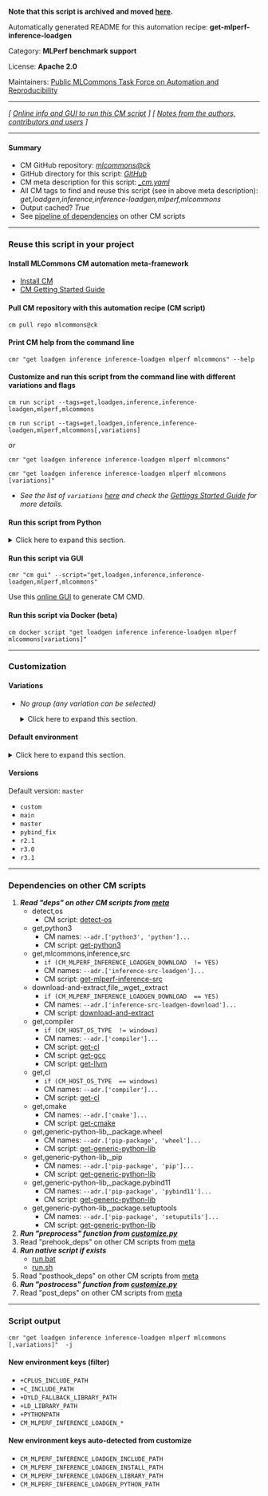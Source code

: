 **Note that this script is archived and moved [here](https://github.com/mlcommons/cm4mlops/tree/main/script/get-mlperf-inference-loadgen).**



Automatically generated README for this automation recipe: **get-mlperf-inference-loadgen**

Category: **MLPerf benchmark support**

License: **Apache 2.0**

Maintainers: [Public MLCommons Task Force on Automation and Reproducibility](https://github.com/mlcommons/ck/blob/master/docs/taskforce.md)

---
*[ [Online info and GUI to run this CM script](https://access.cknowledge.org/playground/?action=scripts&name=get-mlperf-inference-loadgen,64c3d98d0ba04950) ] [ [Notes from the authors, contributors and users](README-extra.md) ]*

---
#### Summary

* CM GitHub repository: *[mlcommons@ck](https://github.com/mlcommons/ck/tree/dev/cm-mlops)*
* GitHub directory for this script: *[GitHub](https://github.com/mlcommons/ck/tree/dev/cm-mlops/script/get-mlperf-inference-loadgen)*
* CM meta description for this script: *[_cm.yaml](_cm.yaml)*
* All CM tags to find and reuse this script (see in above meta description): *get,loadgen,inference,inference-loadgen,mlperf,mlcommons*
* Output cached? *True*
* See [pipeline of dependencies](#dependencies-on-other-cm-scripts) on other CM scripts


---
### Reuse this script in your project

#### Install MLCommons CM automation meta-framework

* [Install CM](https://access.cknowledge.org/playground/?action=install)
* [CM Getting Started Guide](https://github.com/mlcommons/ck/blob/master/docs/getting-started.md)

#### Pull CM repository with this automation recipe (CM script)

```cm pull repo mlcommons@ck```

#### Print CM help from the command line

````cmr "get loadgen inference inference-loadgen mlperf mlcommons" --help````

#### Customize and run this script from the command line with different variations and flags

`cm run script --tags=get,loadgen,inference,inference-loadgen,mlperf,mlcommons`

`cm run script --tags=get,loadgen,inference,inference-loadgen,mlperf,mlcommons[,variations] `

*or*

`cmr "get loadgen inference inference-loadgen mlperf mlcommons"`

`cmr "get loadgen inference inference-loadgen mlperf mlcommons [variations]" `


* *See the list of `variations` [here](#variations) and check the [Gettings Started Guide](https://github.com/mlcommons/ck/blob/dev/docs/getting-started.md) for more details.*

#### Run this script from Python

<details>
<summary>Click here to expand this section.</summary>

```python

import cmind

r = cmind.access({'action':'run'
                  'automation':'script',
                  'tags':'get,loadgen,inference,inference-loadgen,mlperf,mlcommons'
                  'out':'con',
                  ...
                  (other input keys for this script)
                  ...
                 })

if r['return']>0:
    print (r['error'])

```

</details>


#### Run this script via GUI

```cmr "cm gui" --script="get,loadgen,inference,inference-loadgen,mlperf,mlcommons"```

Use this [online GUI](https://cKnowledge.org/cm-gui/?tags=get,loadgen,inference,inference-loadgen,mlperf,mlcommons) to generate CM CMD.

#### Run this script via Docker (beta)

`cm docker script "get loadgen inference inference-loadgen mlperf mlcommons[variations]" `

___
### Customization


#### Variations

  * *No group (any variation can be selected)*
    <details>
    <summary>Click here to expand this section.</summary>

    * `_copy`
      - Workflow:
    * `_custom-python`
      - Environment variables:
        - *CM_TMP_USE_CUSTOM_PYTHON*: `on`
      - Workflow:
    * `_download`
      - Environment variables:
        - *CM_DOWNLOAD_CHECKSUM*: `af3f9525965b2c1acc348fb882a5bfd1`
        - *CM_MLPERF_INFERENCE_LOADGEN_DOWNLOAD*: `YES`
        - *CM_MLPERF_INFERENCE_LOADGEN_DOWNLOAD_URL*: `https://www.dropbox.com/scl/fi/36dgoiur26i2tvwgsaatf/loadgen.zip?rlkey=ab68i7uza9anvaw0hk1xvf0qk&dl=0`
        - *CM_MLPERF_INFERENCE_LOADGEN_VERSION*: `v3.1`
        - *CM_VERIFY_SSL*: `False`
      - Workflow:
    * `_download_v3.1`
      - Environment variables:
        - *CM_DOWNLOAD_CHECKSUM*: `af3f9525965b2c1acc348fb882a5bfd1`
        - *CM_MLPERF_INFERENCE_LOADGEN_DOWNLOAD*: `YES`
        - *CM_MLPERF_INFERENCE_LOADGEN_DOWNLOAD_URL*: `https://www.dropbox.com/scl/fi/36dgoiur26i2tvwgsaatf/loadgen.zip?rlkey=ab68i7uza9anvaw0hk1xvf0qk&dl=0`
        - *CM_MLPERF_INFERENCE_LOADGEN_VERSION*: `v3.1`
        - *CM_VERIFY_SSL*: `False`
      - Workflow:
    * `_download_v4.0`
      - Environment variables:
        - *CM_DOWNLOAD_CHECKSUM*: `b4d97525d9ad0539a64667f2a3ca20c5`
        - *CM_MLPERF_INFERENCE_LOADGEN_DOWNLOAD*: `YES`
        - *CM_MLPERF_INFERENCE_LOADGEN_DOWNLOAD_URL*: `https://www.dropbox.com/scl/fi/gk5e9kziju5t56umxyzyx/loadgen.zip?rlkey=vsie4xnzml1inpjplm5cg7t54&dl=0`
        - *CM_MLPERF_INFERENCE_LOADGEN_VERSION*: `v4.0`
        - *CM_VERIFY_SSL*: `False`
      - Workflow:

    </details>

#### Default environment

<details>
<summary>Click here to expand this section.</summary>

These keys can be updated via `--env.KEY=VALUE` or `env` dictionary in `@input.json` or using script flags.

* CM_SHARED_BUILD: `no`

</details>

#### Versions
Default version: `master`

* `custom`
* `main`
* `master`
* `pybind_fix`
* `r2.1`
* `r3.0`
* `r3.1`
___
### Dependencies on other CM scripts


  1. ***Read "deps" on other CM scripts from [meta](https://github.com/mlcommons/ck/tree/dev/cm-mlops/script/get-mlperf-inference-loadgen/_cm.yaml)***
     * detect,os
       - CM script: [detect-os](https://github.com/mlcommons/ck/tree/master/cm-mlops/script/detect-os)
     * get,python3
       * CM names: `--adr.['python3', 'python']...`
       - CM script: [get-python3](https://github.com/mlcommons/ck/tree/master/cm-mlops/script/get-python3)
     * get,mlcommons,inference,src
       * `if (CM_MLPERF_INFERENCE_LOADGEN_DOWNLOAD  != YES)`
       * CM names: `--adr.['inference-src-loadgen']...`
       - CM script: [get-mlperf-inference-src](https://github.com/mlcommons/ck/tree/master/cm-mlops/script/get-mlperf-inference-src)
     * download-and-extract,file,_wget,_extract
       * `if (CM_MLPERF_INFERENCE_LOADGEN_DOWNLOAD  == YES)`
       * CM names: `--adr.['inference-src-loadgen-download']...`
       - CM script: [download-and-extract](https://github.com/mlcommons/ck/tree/master/cm-mlops/script/download-and-extract)
     * get,compiler
       * `if (CM_HOST_OS_TYPE  != windows)`
       * CM names: `--adr.['compiler']...`
       - CM script: [get-cl](https://github.com/mlcommons/ck/tree/master/cm-mlops/script/get-cl)
       - CM script: [get-gcc](https://github.com/mlcommons/ck/tree/master/cm-mlops/script/get-gcc)
       - CM script: [get-llvm](https://github.com/mlcommons/ck/tree/master/cm-mlops/script/get-llvm)
     * get,cl
       * `if (CM_HOST_OS_TYPE  == windows)`
       * CM names: `--adr.['compiler']...`
       - CM script: [get-cl](https://github.com/mlcommons/ck/tree/master/cm-mlops/script/get-cl)
     * get,cmake
       * CM names: `--adr.['cmake']...`
       - CM script: [get-cmake](https://github.com/mlcommons/ck/tree/master/cm-mlops/script/get-cmake)
     * get,generic-python-lib,_package.wheel
       * CM names: `--adr.['pip-package', 'wheel']...`
       - CM script: [get-generic-python-lib](https://github.com/mlcommons/ck/tree/master/cm-mlops/script/get-generic-python-lib)
     * get,generic-python-lib,_pip
       * CM names: `--adr.['pip-package', 'pip']...`
       - CM script: [get-generic-python-lib](https://github.com/mlcommons/ck/tree/master/cm-mlops/script/get-generic-python-lib)
     * get,generic-python-lib,_package.pybind11
       * CM names: `--adr.['pip-package', 'pybind11']...`
       - CM script: [get-generic-python-lib](https://github.com/mlcommons/ck/tree/master/cm-mlops/script/get-generic-python-lib)
     * get,generic-python-lib,_package.setuptools
       * CM names: `--adr.['pip-package', 'setuputils']...`
       - CM script: [get-generic-python-lib](https://github.com/mlcommons/ck/tree/master/cm-mlops/script/get-generic-python-lib)
  1. ***Run "preprocess" function from [customize.py](https://github.com/mlcommons/ck/tree/dev/cm-mlops/script/get-mlperf-inference-loadgen/customize.py)***
  1. Read "prehook_deps" on other CM scripts from [meta](https://github.com/mlcommons/ck/tree/dev/cm-mlops/script/get-mlperf-inference-loadgen/_cm.yaml)
  1. ***Run native script if exists***
     * [run.bat](https://github.com/mlcommons/ck/tree/dev/cm-mlops/script/get-mlperf-inference-loadgen/run.bat)
     * [run.sh](https://github.com/mlcommons/ck/tree/dev/cm-mlops/script/get-mlperf-inference-loadgen/run.sh)
  1. Read "posthook_deps" on other CM scripts from [meta](https://github.com/mlcommons/ck/tree/dev/cm-mlops/script/get-mlperf-inference-loadgen/_cm.yaml)
  1. ***Run "postrocess" function from [customize.py](https://github.com/mlcommons/ck/tree/dev/cm-mlops/script/get-mlperf-inference-loadgen/customize.py)***
  1. Read "post_deps" on other CM scripts from [meta](https://github.com/mlcommons/ck/tree/dev/cm-mlops/script/get-mlperf-inference-loadgen/_cm.yaml)

___
### Script output
`cmr "get loadgen inference inference-loadgen mlperf mlcommons [,variations]"  -j`
#### New environment keys (filter)

* `+CPLUS_INCLUDE_PATH`
* `+C_INCLUDE_PATH`
* `+DYLD_FALLBACK_LIBRARY_PATH`
* `+LD_LIBRARY_PATH`
* `+PYTHONPATH`
* `CM_MLPERF_INFERENCE_LOADGEN_*`
#### New environment keys auto-detected from customize

* `CM_MLPERF_INFERENCE_LOADGEN_INCLUDE_PATH`
* `CM_MLPERF_INFERENCE_LOADGEN_INSTALL_PATH`
* `CM_MLPERF_INFERENCE_LOADGEN_LIBRARY_PATH`
* `CM_MLPERF_INFERENCE_LOADGEN_PYTHON_PATH`